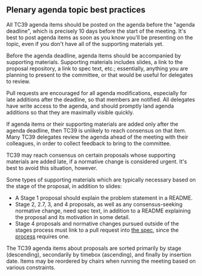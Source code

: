 ## Plenary agenda topic best practices

All TC39 agenda items should be posted on the agenda before the "agenda deadline", which is precisely 10 days before the start of the meeting. It's best to post agenda items as soon as you know you'll be presenting on the topic, even if you don't have all of the supporting materials yet.

Before the agenda deadline, agenda items should be accompanied by supporting materials. Supporting materials includes slides, a link to the proposal repository, a link to spec text, etc.; essentially, anything you are planning to present to the committee, or that would be useful for delegates to review.

Pull requests are encouraged for all agenda modifications, especially for late additions after the deadline, so that members are notified. All delegates have write access to the agenda, and should promptly land agenda additions so that they are maximally visible quickly.

If agenda items or their supporting materials are added only after the agenda deadline, then TC39 is unlikely to reach consensus on that item. Many TC39 delegates review the agenda ahead of the meeting with their colleagues, in order to collect feedback to bring to the committee.

TC39 may reach consensus on certain proposals whose supporting materials are added late, if a normative change is considered urgent. It's best to avoid this situation, however.

Some types of supporting materials which are typically necessary based on the stage of the proposal, in addition to slides:
- A Stage 1 proposal should explain the problem statement in a README.
- Stage 2, 2.7, 3, and 4 proposals, as well as any consensus-seeking normative change, need spec text, in addition to a README explaining the proposal and its motivation in some detail.
- Stage 4 proposals and normative changes pursued outside of the stages process must link to a pull request into [the spec](https://github.com/tc39/ecma262), since the [process](https://tc39.github.io/process-document/) requires one.

The TC39 agenda items about proposals are sorted primarily by stage (descending), secondarily by timebox (ascending), and finally by insertion date. Items may be reordered by chairs when running the meeting based on various constraints.

